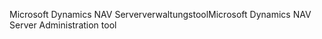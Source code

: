 <span data-ttu-id="e8fd8-101">Microsoft Dynamics NAV Serververwaltungstool</span><span class="sxs-lookup"><span data-stu-id="e8fd8-101">Microsoft Dynamics NAV Server Administration tool</span></span>